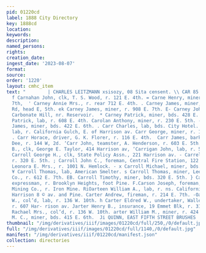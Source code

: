 ```yaml
---
pid: 01220cd
label: 1888 City Directory
key: 1888cd
location: 
keywords: 
description: 
named_persons: 
rights: 
creation_date: 
ingest_date: '2023-08-07'
format: 
source: 
order: '1220'
layout: cmhc_item
text: "        | CHARLES LEITZMANN xsisozy, 08 Sita censent. \\ CAR 85 CAR  4 4th.
  f Carnahan John, clk, T. S. Wood, r. 121 E. 4th. = Carne Henry, miner, r. 605 E.
  7th,  ' Carney Annie Mrs., r. rear 712 E. 4th. . Carney James, miner, r. Strayhorse
  Rd, head E, 5th. ek Carney James, miner, r. 908 E. 7th. E- Carney John, miner, r.
  Carbonate Hill, nr. Reservoir.  * Carney Patrick, miner, bds. 428 E. 4th. * Carney
  Patrick, lab, r. 608 E. 4th. Carolan Anthony, miner, r. 230 E. 5th. - Carpenter
  James, miner, bds. 422 E. 6th. . Carr Charles, lab, bds. City Hotel. Carr Christopher,
  lab, r. California Gulch, E. of Harrison av. Carr George, miner, r. 150 E. Chestnut.
  . Carr Horace, driver, G. K. Florer, r. 116 E. 4th.  Carr James, barkpr; Matthew
  Dee, r. 144 W, 2d. ‘Carr John, teamster, A. Henderson, r. 603 E. 5th. ‘Carr Louis
  B., clk, George E. Taylor, 414 Harrison av, ‘Carrigan John, lab, r. 520 W. Chestnut.
  Carroll George H., clk, State Policy Assn., 221 Harrison av. - Carrell John, boarding,
  r. 320 E. 5th. ; Carroll John C., foreman, Central Fire Station, 122 E. 2d. s; Carroll
  Leonora E. Mrs., r. 1001 N. Hemlock. - x Carroll Michael, miner, bds. 320 E. 5th.
  ¥ Carroll Thomas, lab, American Smelter. s Carroll Thomas, miner, Lee Basin Mining
  Co., r. 612 E. 7th. EB. Carroll Timothy, miner, bds. 320 E. 5th. } Carson Albert,
  expressman, r. Brooklyn Heights, foot Pine. F.Carson Joseph, foreman, Iron Silver
  Mining Co., r. Iron Mine. RiOarteen William A., lab, r. ns. California Gulch, bet.
  Harrison 8 © av. and Pine. Carter Andrew, fireman, r. 214 E. 7th. -Oarter Charles
  W., col’d, lab, r. 136 W. 10th. h Carter Eldred W., undertaker, Walley & Nelson,
  r. 607 Har- rison av. Jarter Henry B., insurance, 19 Emmet Blk, r. 310 W. 9th. Varter
  Rachael Mrs., col’d, r. 136 W. 10th. arter William M., miner, r. 424 E. 6th. Cartwright
  M. C., miner, bds. 415 E. 6th.  Ji QUINN, EAST FIFTH STREET BRUSHES                                                                                "
thumbnail: "/img/derivatives/iiif/images/01220cd/full/250,/0/default.jpg"
full: "/img/derivatives/iiif/images/01220cd/full/1140,/0/default.jpg"
manifest: "/img/derivatives/iiif/01220cd/manifest.json"
collection: directories
---
```

